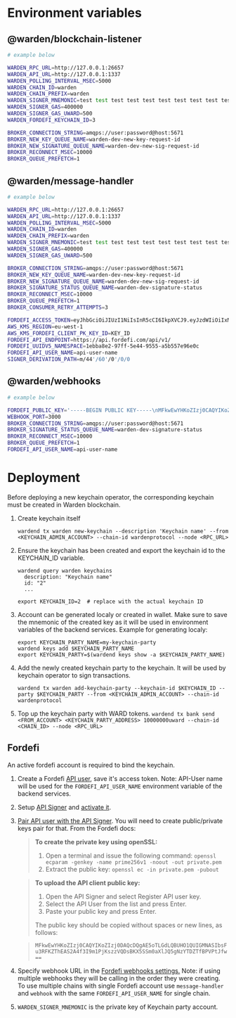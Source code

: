 # Environment variables

## @warden/blockchain-listener

```bash
# example below

WARDEN_RPC_URL=http://127.0.0.1:26657
WARDEN_API_URL=http://127.0.0.1:1337
WARDEN_POLLING_INTERVAL_MSEC=5000
WARDEN_CHAIN_ID=warden
WARDEN_CHAIN_PREFIX=warden
WARDEN_SIGNER_MNEMONIC=test test test test test test test test test test test test test test test test test test test test test test test test
WARDEN_SIGNER_GAS=400000
WARDEN_SIGNER_GAS_UWARD=500
WARDEN_FORDEFI_KEYCHAIN_ID=3

BROKER_CONNECTION_STRING=amqps://user:password@host:5671
BROKER_NEW_KEY_QUEUE_NAME=warden-dev-new-key-request-id
BROKER_NEW_SIGNATURE_QUEUE_NAME=warden-dev-new-sig-request-id
BROKER_RECONNECT_MSEC=10000
BROKER_QUEUE_PREFETCH=1
```

## @warden/message-handler

```bash
# example below

WARDEN_RPC_URL=http://127.0.0.1:26657
WARDEN_API_URL=http://127.0.0.1:1337
WARDEN_POLLING_INTERVAL_MSEC=5000
WARDEN_CHAIN_ID=warden
WARDEN_CHAIN_PREFIX=warden
WARDEN_SIGNER_MNEMONIC=test test test test test test test test test test test test test test test test test test test test test test test test
WARDEN_SIGNER_GAS=400000
WARDEN_SIGNER_GAS_UWARD=500

BROKER_CONNECTION_STRING=amqps://user:password@host:5671
BROKER_NEW_KEY_QUEUE_NAME=warden-dev-new-key-request-id
BROKER_NEW_SIGNATURE_QUEUE_NAME=warden-dev-new-sig-request-id
BROKER_SIGNATURE_STATUS_QUEUE_NAME=warden-dev-signature-status
BROKER_RECONNECT_MSEC=10000
BROKER_QUEUE_PREFETCH=1
BROKER_CONSUMER_RETRY_ATTEMPTS=3

FORDEFI_ACCESS_TOKEN=eyJhbGciOiJIUzI1NiIsInR5cCI6IkpXVCJ9.eyJzdWIiOiIxMjM0NTY3ODkwIiwibmFtZSI6IlRlc3QiLCJpYXQiOjE1MTYyMzkwMjJ9.r2tIfSQyjfh-s0S3IXibZ5ftEeqK7_KfkXPuPBkfFm8
AWS_KMS_REGION=eu-west-1
AWS_KMS_FORDEFI_CLIENT_PK_KEY_ID=KEY_ID
FORDEFI_API_ENDPOINT=https://api.fordefi.com/api/v1/
FORDEFI_UUIDV5_NAMESPACE=1ebba8e2-97ff-5e44-9555-a5b557e96e0c
FORDEFI_API_USER_NAME=api-user-name
SIGNER_DERIVATION_PATH=m/44'/60'/0'/0/0
```

## @warden/webhooks

```bash
# example below

FORDEFI_PUBLIC_KEY='-----BEGIN PUBLIC KEY-----\nMFkwEwYHKoZIzj0CAQYIKoZIzj0DAQcDQgAEQJ0NeDYQqqeCvgDofFsgtgaxk+dx\nybi63YGJwHz8Ebx7YQrmwNWnW3bG65E8wGHqZECjuaK2GKHbZx1EV2ws9A==\n-----END PUBLIC KEY-----'
WEBHOOK_PORT=3000
BROKER_CONNECTION_STRING=amqps://user:password@host:5671
BROKER_SIGNATURE_STATUS_QUEUE_NAME=warden-dev-signature-status
BROKER_RECONNECT_MSEC=10000
BROKER_QUEUE_PREFETCH=1
FORDEFI_API_USER_NAME=api-user-name
```

# Deployment

Before deploying a new keychain operator, the corresponding keychain must be created in Warden blockchain.

1. Create keychain itself

   `wardend tx warden new-keychain --description 'Keychain name' --from <KEYCHAIN_ADMIN_ACCOUNT> --chain-id wardenprotocol --node <RPC_URL>`

2. Ensure the keychain has been created and export the keychain id to the KEYCHAIN_ID variable.

   ```
   wardend query warden keychains
     description: "Keychain name"
     id: "2"
     ...

   export KEYCHAIN_ID=2  # replace with the actual keychain ID
   ```

3. Account can be generated localy or created in wallet. Make sure to save the mnemonic of the created key as it will be
   used in environment variables of the backend services. Example for generating localy:
   ```
   export KEYCHAIN_PARTY_NAME=my-keychain-party
   wardend keys add $KEYCHAIN_PARTY_NAME
   export KEYCHAIN_PARTY=$(wardend keys show -a $KEYCHAIN_PARTY_NAME)
   ```
4. Add the newly created keychain party to the keychain. It will be used by keychain operator to sign transactions.

   `wardend tx warden add-keychain-party --keychain-id $KEYCHAIN_ID --party $KEYCHAIN_PARTY --from <KEYCHAIN_ADMIN_ACCOUNT> --chain-id wardenprotocol`

5. Top up the keychain party with WARD tokens.
   `wardend tx bank send <FROM_ACCOUNT> <KEYCHAIN_PARTY_ADDRESS> 10000000uward --chain-id <CHAIN_ID> --node <RPC_URL>`

## Fordefi

An active fordefi account is required to bind the keychain.

1. Create a Fordefi [API user](https://docs.fordefi.com/reference/authentication#create-an-api-user-and-token), save
   it's access token. Note: API-User name will be used for the `FORDEFI_API_USER_NAME` environment variable of the
   backend services.
2. Setup [API Signer](https://docs.fordefi.com/reference/set-up-an-api-signer) and
   [activate it](https://docs.fordefi.com/reference/activate-api-signer).
3. [Pair API user with the API Signer](https://docs.fordefi.com/reference/pair-an-api-client-with-the-api-signer). You
   will need to create public/private keys pair for that. From the Fordefi docs:

   > **To create the private key using openSSL:**
   >
   > 1. Open a terminal and issue the following command:
   >    `openssl ecparam -genkey -name prime256v1 -noout -out private.pem`
   > 2. Extract the public key: `openssl ec -in private.pem -pubout`

   > **To upload the API client public key:**
   >
   > 1. Open the API Signer and select Register API user key.
   > 2. Select the API User from the list and press Enter.
   > 3. Paste your public key and press Enter.
   >
   > The public key should be copied without spaces or new lines, as follows:

   > `MFkwEwYHKoZIzj0CAQYIKoZIzj0DAQcDQgAE5oTLGdLQBUHO1QUIGMNASIbsFu3RFKZThEAS2A4f3I9m1PjKszzVQDsBKX5SSm0aXlJQ5gNzYTDZTfBPVPtJfw==`

4. Specify webhook URL in the [Fordefi webhooks settings.](https://docs.fordefi.com/reference/webhooks) Note: if using
   multiple webhooks they will be calling in the order they were creating. To use multiple chains with single Fordefi
   account use `message-handler` and `webhook` with the same `FORDEFI_API_USER_NAME` for single chain.
5. `WARDEN_SIGNER_MNEMONIC` is the private key of Keychain party account.
